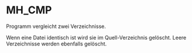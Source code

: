 ﻿# MH_CMP
Programm vergleicht zwei Verzeichnisse. 

Wenn eine Datei identisch ist wird sie im Quell-Verzeichnis gelöscht.
Leere Verzeichnisse werden ebenfalls gelöscht.
